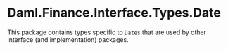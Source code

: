 # Daml.Finance.Interface.Types.Date

This package contains types specific to `Dates` that are used by other interface (and implementation) packages.
